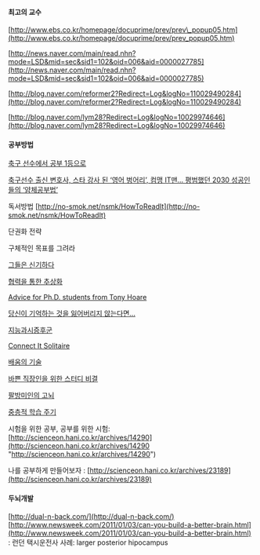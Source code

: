 #### 최고의 교수
[http://www.ebs.co.kr/homepage/docuprime/prev/prev\_popup05.htm](http://www.ebs.co.kr/homepage/docuprime/prev/prev_popup05.htm)

[http://news.naver.com/main/read.nhn?mode=LSD&mid=sec&sid1=102&oid=006&aid=0000027785](http://news.naver.com/main/read.nhn?mode=LSD&mid=sec&sid1=102&oid=006&aid=0000027785)

[http://blog.naver.com/reformer2?Redirect=Log&logNo=110029490284](http://blog.naver.com/reformer2?Redirect=Log&logNo=110029490284)

[http://blog.naver.com/lym28?Redirect=Log&logNo=10029974646](http://blog.naver.com/lym28?Redirect=Log&logNo=10029974646)

#### 공부방법

[축구 선수에서 공부 1등으로](http://agile.egloos.com/4062456 "축구 선수에서 공부 1등으로")

[축구선수 출신 변호사, 스타 강사 된 ‘영어 벙어리’, 컴맹 IT맨… 평범했던 2030 성공인들의 ‘얌체공부법’](http://news.naver.com/main/read.nhn?mode=LSD&amp;mid=sec&amp;sid1=102&amp;oid=262&amp;aid=0000000904 "축구선수 출신 변호사, 스타 강사 된 ‘영어 벙어리’, 컴맹 IT맨… 평범했던 2030 성공인들의 ‘얌체 공부법’")

독서방법 [http://no-smok.net/nsmk/HowToReadIt](http://no-smok.net/nsmk/HowToReadIt)

단권화 전략

구체적인 목표를 그려라

[그들은 신기하다](http://no-smok.net/nsmk/%EA%B7%B8%EB%93%A4%EC%9D%80%EC%B0%B8%EC%8B%A0%EA%B8%B0%ED%95%98%EB%8B%A4 "그들은 신기하다")

[협력을 통한 추상화](http://www.ibm.com/developerworks/kr/library/dwclm/20071030/ "협력을 통한 추상화")

[Advice for Ph.D. students from Tony Hoare](http://www.kierberg.com/videos/advice-for-phd-students-from-tony-hoare "Advice for Ph.D. students from Tony Hoare")

[당신이 기억하는 것을 잃어버리지 않는다면...](http://mbastory.tistory.com/289 "당신이 기억하는 것을 잃어버리지 않는다면...")

[지능과시증후군](http://no-smok.net/nsmk/%EC%A7%80%EB%8A%A5%EA%B3%BC%EC%8B%9C%EC%A6%9D%ED%9B%84%EA%B5%B0 "지능과시증후군")

[Connect It
Solitaire](http://no-smok.net/nsmk/ConnectItSolitaire "http://no-smok.net/nsmk/ConnectItSolitaire")

[배움의 기술](http://moai.tistory.com/569 "http://moai.tistory.com/569")

[바쁜 직장인을 위한 스터디
비결](http://agile.egloos.com/3684946 "http://agile.egloos.com/3684946")

[팔방미인의 고뇌](http://agile.egloos.com/2580241 "http://agile.egloos.com/2580241")

[중층적 학습 주기](http://agile.egloos.com/5200994 "http://agile.egloos.com/5200994")

시험을 위한 공부, 공부를 위한 시험:
[http://scienceon.hani.co.kr/archives/14290](http://scienceon.hani.co.kr/archives/14290 "http://scienceon.hani.co.kr/archives/14290")

나를 공부하게 만들어보자 :
[http://scienceon.hani.co.kr/archives/23189](http://scienceon.hani.co.kr/archives/23189)

#### 두뇌개발

[http://dual-n-back.com/](http://dual-n-back.com/)
[http://www.newsweek.com/2011/01/03/can-you-build-a-better-brain.html](http://www.newsweek.com/2011/01/03/can-you-build-a-better-brain.html)
: 런던 택시운전사 사례: larger posterior hipocampus
